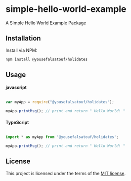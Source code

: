 # simple-hello-world-example
A Simple Hello World Example Package

## Installation
Install via NPM:

```bash
npm install @yousefalsatouf/holidates

```

## Usage

#### javascript

```javascript

var myApp = require("@yousefalsatouf/holidates");

myApp.printMsg(); // print and return " Hello World! " 

```

#### TypeScript

```typescript

import * as myApp from '@yousefalsatouf/holidates';

myApp.printMsg(); // print and return " Hello World! " 


```

## License

This project is licensed under the terms of the
[MIT license](/LICENSE).